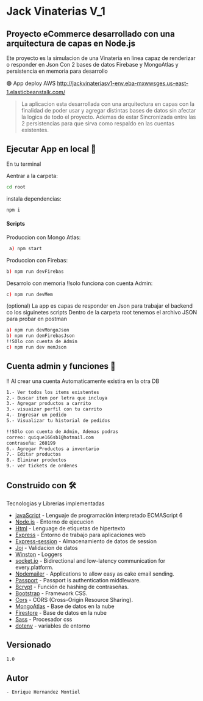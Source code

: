 # Jack Vinaterias V_1

## Proyecto eCommerce desarrollado con una arquitectura de capas en Node.js

Ete proyecto es la simulacion de una Vinateria en linea capaz de renderizar o responder en Json
Con 2 bases de datos Firebase y MongoAtlas y persistencia en memoria para desarrollo

🟢 App deploy AWS
http://jackvinateriasv1-env.eba-mxwwsges.us-east-1.elasticbeanstalk.com/

> La aplicacion esta desarrollada con una arquitectura en capas con la finalidad de poder usar y agregar
> distintas bases de datos sin afectar la logica de todo el proyecto.
> Ademas de estar Sincronizada entre las 2 persistencias para que sirva como respaldo en las cuentas existentes.

## Ejecutar App en local 🔧

En tu terminal

Aentrar a la carpeta:

```sh
cd root
```

instala dependencias:

```sh
npm i
```

#### Scripts

Produccion con Mongo Atlas:

```sh
 a) npm start
```

Produccion con Firebas:

```sh
b) npm run devFirebas
```

Desarrolo con memoria !!solo funciona con cuenta Admin:

```sh
c) npm run devMem
```

(optional) La app es capas de responder en Json para trabajar el backend co los siguinetes scripts
Dentro de la carpeta root tenemos el archivo JSON para probar en postman

```sh
a) npm run devMongoJson
b) npm run demFirebasJson
!!SOlo con cuenta de Admin
c) npm run dev memJson
```

## Cuenta admin y funciones 🚀

!! Al crear una cuenta Automaticamente existira en la otra DB

```sh
1.- Ver todos los items existentes
2.- Buscar item por letra que incluya
3.- Agregar productos a carrito
3.- visuaizar perfil con tu carrito
4.- Ingresar un pedido
5.- Visualizar tu historial de pedidos
```

```sh
!!SOlo con cuenta de Admin, Ademas podras
correo: quique166sb1@hotmail.com
contraseña: 260199
6.- Agregar Productos a inventario
7.- Editar productos
8.- Eliminar productos
9.- ver tickets de ordenes
```

## Construido con 🛠️

Tecnologias y Librerias implementadas

- [javaScript](https://www.w3schools.com/js/js_es6.asp) - Lenguaje de programación interpretado ECMAScript 6
- [Node.js](https://nodejs.org/es/docs) - Entorno de ejecucion
- [Html](https://developer.mozilla.org/es/docs/Web/HTML) - Lenguage de etiquetas de hipertexto
- [Express](https://expressjs.com/es/) - Entorno de trabajo para aplicaciones web
- [Express-session](https://www.npmjs.com/package/express-session) - Almacenamiento de datos de session
- [Joi](https://www.npmjs.com/package/joi) - Validacion de datos
- [Winston](https://www.npmjs.com/package/winston) - Loggers
- [socket.io](https://socket.io/get-started/chat) - Bidirectional and low-latency communication for every.platform.
- [Nodemailer](https://nodemailer.com/usage/) - Applications to allow easy as cake email sending.
- [Passport](https://www.passportjs.org/) - Passport is authentication middleware.
- [Bcrypt](https://openbase.com/js/bcrypt/documentation) - Función de hashing de contraseñas.
- [Bootstrap](https://getbootstrap.com/docs/5.2/getting-started/introduction/) - Framework CSS.
- [Cors](https://www.npmjs.com/package/cors) - CORS (Cross-Origin Resource Sharing).
- [MongoAtlas](https://www.mongodb.com/es/atlas/database) - Base de datos en la nube
- [Firestore](https://firebase.google.com/) - Base de datos en la nube
- [Sass](https://sass-lang.com/documentation/) - Procesador css
- [dotenv](https://www.npmjs.com/package/dotenv) - variables de entorno

## Versionado

```sh
1.0
```

## Autor

```sh
- Enrique Hernandez Montiel
```
